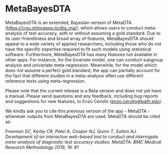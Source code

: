 # MetaBayesDTA

MetaBayesDTA is an extended, Bayesian version of MetaDTA (https://crsu.shinyapps.io/dta_ma/), which allows users to conduct meta-analysis of test accuracy, with or without assuming a gold standard. Due to its user-friendliness and broad array of features, MetaBayesDTA should appeal to a wide variety of applied researchers, including those who do not have the specific expertise required to fit such models using statistical software. Furthermore, MetaBayesDTA has many features not available in other apps. For instance, for the bivariate model, one can conduct subgroup analysis and univariate meta-regression. Meanwhile, for the model which does not assume a perfect gold standard, the app can partially account for the fact that different studies in a meta-analysis often use different reference tests using meta-regression. 

 

Please note that the current release is a Beta version and does not yet have a manual. Please send questions and any feedback, including bug reports and suggestions for new features, to Enzo Cerullo (enzo.cerullo@bath.edu). 

 

We kindly ask you to cite this previous version of the app - MetaDTA - whenever outputs from MetaBayesDTA are used. MetaDTA should be cited as:

 

_Freeman SC, Kerby CR, Patel A, Cooper NJ, Quinn T, Sutton AJ. Development of an interactive web-based tool to conduct and interrogate meta-analysis of diagnostic test accuracy studies: MetaDTA. BMC Medical Research Methodology 2019; 19: 81_

